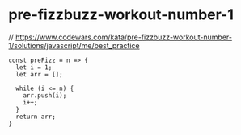 # pre-fizzbuzz-workout-number-1
// https://www.codewars.com/kata/pre-fizzbuzz-workout-number-1/solutions/javascript/me/best_practice


```
const preFizz = n => {
  let i = 1;
  let arr = [];

  while (i <= n) {
    arr.push(i);
    i++;
  }
  return arr;
}
```
